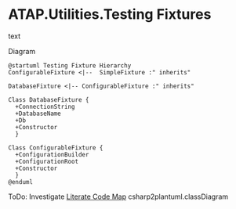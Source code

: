 # ATAP.Utilities.Testing Fixtures

text

Diagram

```plantuml t
@startuml Testing Fixture Hierarchy
ConfigurableFixture <|--  SimpleFixture :" inherits"

DatabaseFixture <|-- ConfigurableFixture :" inherits"

Class DatabaseFixture {
  +ConnectionString
  +DatabaseName
  +Db
  +Constructor
  }

Class ConfigurableFixture {
  +ConfigurationBuilder
  +ConfigurationRoot
  +Constructor
  }
@enduml
```

ToDo: Investigate [Literate Code Map](https://github.com/abulka/lcodemaps)
csharp2plantuml.classDiagram
